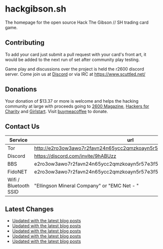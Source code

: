 # hackgibson.sh
The homepage for the open source Hack The Gibson // SH trading card game.


## Contributing

To add your card just submit a pull request with your card's front art, it would be added to the next run of set after community play testing.

Game play and discussions over the project is held the r2600 discord server. Come join us at [Discord](https://discord.com/invite/9hABUzz) or via IRC at https://www.scuttled.net/


## Donations

Your donation of $13.37 or more is welcome and helps the hacking community at large with proceeds going to [2600 Magazine](https://2600.com/), [Hackers for Charity](https://hackersforcharity.org) and [Girlstart](https://girlstart.org).  Visit [buymeacoffee](https://www.buymeacoffee.com/hackgibson.sh) to donate.


## Contact Us

Service | url
-|-
Tor | http://e2ro3ow3awo7r2favn24n65ycc2qmzkoayn5r57e3f56nvjwdcgg32ad.onion
Discord | https://discord.com/invite/9hABUzz
BBS | e2ro3ow3awo7r2favn24n65ycc2qmzkoayn5r57e3f56nvjwdcgg32ad.onion:23
FidoNET | e2ro3ow3awo7r2favn24n65ycc2qmzkoayn5r57e3f56nvjwdcgg32ad.onion:24554
Wifi / Bluetooth SSID | "Ellingson Mineral Company" or "EMC Net - <fidonet address>"

## Latest Changes
<!-- BLOG-POST-LIST:START -->
- [Updated with the latest blog posts](https://github.com/DFW2600/hackgibson.sh/commit/600e1cb989fff69f5a2dda41f49cfe5c864aa375)
- [Updated with the latest blog posts](https://github.com/DFW2600/hackgibson.sh/commit/552bacae5633d6645a031f262215a95da5c7d253)
- [Updated with the latest blog posts](https://github.com/DFW2600/hackgibson.sh/commit/0a4965bd45ea46f01887d7a1e9ddb818605572f2)
- [Updated with the latest blog posts](https://github.com/DFW2600/hackgibson.sh/commit/bea8e3944d5db7e09e668ad51b985ab07c23a0bc)
- [Updated with the latest blog posts](https://github.com/DFW2600/hackgibson.sh/commit/83d8b8a4b0bdab17c6877f46ae71ceaeefb8f5a6)
<!-- BLOG-POST-LIST:END -->
